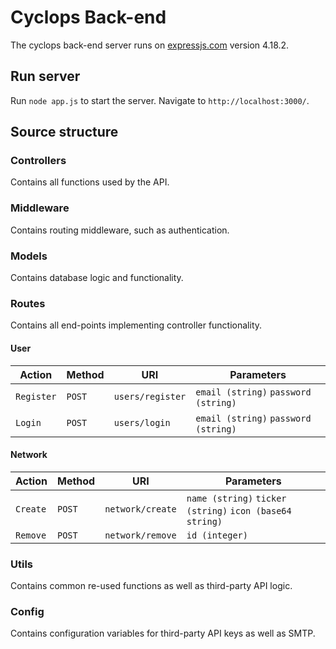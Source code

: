 # Cyclops Back-end

The cyclops back-end server runs on [expressjs.com](https://expressjs.com/) version 4.18.2.

## Run server

Run `node app.js` to start the server. Navigate to `http://localhost:3000/`.

## Source structure

### Controllers
Contains all functions used by the API.

### Middleware
Contains routing middleware, such as authentication.

### Models
Contains database logic and functionality.

### Routes
Contains all end-points implementing controller functionality.

#### User

| Action     | Method     | URI                               | Parameters                                 |
|------------|------------|-----------------------------------|--------------------------------------------|
| `Register` | `POST`     | `users/register`                  | `email (string)` `password (string)`       |
| `Login`    | `POST`     | `users/login`                     | `email (string)` `password (string)`       |

#### Network

| Action     | Method     | URI                               | Parameters                                               |
|------------|------------|-----------------------------------|----------------------------------------------------------|
| `Create`   | `POST`     | `network/create`                  | `name (string)` `ticker (string)` `icon (base64 string)` |
| `Remove`   | `POST`     | `network/remove`                  | `id (integer)`                                           |

### Utils
Contains common re-used functions as well as third-party API logic.

### Config
Contains configuration variables for third-party API keys as well as SMTP.

